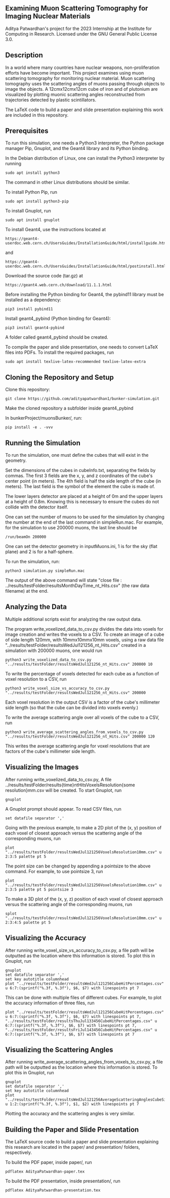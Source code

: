 ## Examining Muon Scattering Tomography for Imaging Nuclear Materials
Aditya Patwardhan's project for the 2023 Internship at the Institute for Computing in Research. Licensed under the GNU General Public License 3.0.

## Description
In a world where many countries have nuclear weapons, non-proliferation efforts have become important. This project examines using muon scattering tomography for monitoring nuclear material. Muon scattering tomography uses the scattering angles of muons passing through objects to image the objects. A 12cmx12cmx12cm cube of iron and of plutonium are visualized by plotting muonic scattering angles reconstructed from trajectories detected by plastic scintillators.

The LaTeX code to build a paper and slide presentation explaining this work are included in this repository.

## Prerequisites
To run this simulation, one needs a Python3 interpreter, the Python package manager Pip, Gnuplot, and the Geant4 library and its Python binding.

In the Debian distribution of Linux, one can install the Python3 interpreter by running
```
sudo apt install python3
```
The command in other Linux distributions should be similar.

To install Python Pip, run
```
sudo apt install python3-pip
```

To install Gnuplot, run
```
sudo apt install gnuplot
```

To install Geant4, use the instructions located at
```
https://geant4-userdoc.web.cern.ch/UsersGuides/InstallationGuide/html/installguide.html#buildandinstall
```
and
```
https://geant4-userdoc.web.cern.ch/UsersGuides/InstallationGuide/html/postinstall.html
```

Download the source code (tar.gz) at
```
https://geant4.web.cern.ch/download/11.1.1.html
```

Before installing the Python binding for Geant4, the pybind11 library must be installed as a dependency:
```
pip3 install pybind11
```

Install geant4_pybind (Python binding for Geant4):
```
pip3 install geant4-pybind
```
A folder called geant4_pybind should be created.

To compile the paper and slide presentation, one needs to convert LaTeX files into PDFs. To install the required packages, run
```
sudo apt install texlive-latex-recommended texlive-latex-extra
```

## Cloning the Repository and Setup
Clone this repository:
```
git clone https://github.com/adityapatwardhan1/bunker-simulation.git
```
Make the cloned repository a subfolder inside geant4_pybind

In bunkerProject/muonsBunker/, run:
```
pip install -e . -vvv
```

## Running the Simulation
To run the simulation, one must define the cubes that will exist in the geometry. 

Set the dimensions of the cubes in cubeInfo.txt, separating the fields by commas. The first 3 fields are the x, y, and z coordinates of the cube's center point (in meters). The 4th field is half the side length of the cube (in meters). The last field is the symbol of the element the cube is made of.

The lower layers detector are placed at a height of 0m and the upper layers at a height of 0.8m. Knowing this is necessary to ensure the cubes do not collide with the detector itself.

One can set the number of muons to be used for the simulation by changing the number at the end of the last command in simpleRun.mac. For example, for the simulation to use 200000 muons, the last line should be
```
/run/beamOn 200000
```

One can set the detector geometry in inputMuons.ini, 1 is for the sky (flat plane) and 2 is for a half-sphere. 

To run the simulation, run:
```
python3 simulation.py simpleRun.mac
```

The output of the above command will state "close file : ../results/testFolder/resultsMonthDayTime_nt_Hits.csv" (the raw data filename) at the end.

## Analyzing the Data
Multiple additional scripts exist for analyzing the raw output data.

The program write_voxelized_data_to_csv.py divides the data into voxels for image creation and writes the voxels to a CSV. To create an image of a cube of side length 120mm, with 10mmx10mmx10mm voxels, using a raw data file "../results/testFolder/resultsWedJul121256_nt_Hits.csv" created in a simulation with 200000 muons, one would run

```
python3 write_voxelized_data_to_csv.py "../results/testFolder/resultsWedJul121256_nt_Hits.csv" 200000 10
```

To write the percentage of voxels detected for each cube as a function of voxel resolution to a CSV, run
```
python3 write_voxel_size_vs_accuracy_to_csv.py "../results/testFolder/resultsWedJul121256_nt_Hits.csv" 200000
```

Each voxel resolution in the output CSV is a factor of the cube's millimeter side length (so that the cube can be divided into voxels evenly.)

To write the average scattering angle over all voxels of the cube to a CSV, run
```
python3 write_average_scattering_angles_from_voxels_to_csv.py "../results/testFolder/resultsWedJul121256_nt_Hits.csv" 200000 120
```
This writes the average scattering angle for voxel resolutions that are factors of the cube's millimeter side length.

## Visualizing the Images
After running write_voxelized_data_to_csv.py,
A file ../results/testFolder/results{time}ntHitsVoxelsResolution{some resolution}mm.csv will be created.
To start Gnuplot, run
```
gnuplot
```
A Gnuplot prompt should appear.
To read CSV files, run
```
set datafile separator ','
```
Going with the previous example, to make a 2D plot of the (x, y) position of each voxel of closest approach versus the scattering angle of the corresponding muons, run
```
plot "../results/testFolder/resultsWedJul121256VoxelsResolution10mm.csv" u 2:3:5 palette pt 5
```
The point size can be changed by appending a pointsize to the above command. For example, to use pointsize 3, run
```
plot "../results/testFolder/resultsWedJul121256VoxelsResolution10mm.csv" u 2:3:5 palette pt 5 pointsize 3
```
To make a 3D plot of the (x, y, z) position of each voxel of closest approach versus the scattering angle of the corresponding muons, run
```
splot "../results/testFolder/resultsWedJul121256VoxelsResolution10mm.csv" u 2:3:4:5 palette pt 5
```

## Visualizing the Accuracy
After running write_voxel_size_vs_accuracy_to_csv.py, a file path will be outputted as the location where this information is stored.
To plot this in Gnuplot, run
```
gnuplot
set datafile separator ','
set key autotitle columnhead
plot "../results/testFolder/resultsWedJul121256CubeHitPercentages.csv" u 6:7:(sprintf("%.3f, %.3f"), $6, $7) with linespoints pt 7
```
This can be done with multiple files of different cubes.
For example, to plot the accuracy information of three files, run
```
plot "../results/testFolder/resultsWedJul121256CubeHitPercentages.csv" u 6:7:(sprintf("%.3f, %.3f"), $6, $7) with linespoints pt 7, "../results/testFolder/resultsThuJul133456CubeHitPercentages.csv" u 6:7:(sprintf("%.3f, %.3f"), $6, $7) with linespoints pt 7, "../results/testFolder/resultsFriJul143456CubeHitPercentages.csv" u 6:7:(sprintf("%.3f, %.3f"), $6, $7) with linespoints pt 7
```

## Visualizing the Scattering Angles
After running write_average_scattering_angles_from_voxels_to_csv.py, a file path will be outputted as the location where this information is stored.
To plot this in Gnuplot, run
```
gnuplot
set datafile separator ','
set key autotitle columnhead
plot "../results/testFolder/resultsWedJul121256AverageScatteringAnglesCubeSideLength120mm.csv" u 1:2:(sprintf("%.3f, %.3f"), $1, $2) with linespoints pt 7
```
Plotting the accuracy and the scattering angles is very similar.

## Building the Paper and Slide Presentation
The LaTeX source code to build a paper and slide presentation explaining this research are located in the paper/ and presentation/ folders, respectively.

To build the PDF paper, inside paper/, run
```
pdflatex AdityaPatwardhan-paper.tex
```

To build the PDF presentation, inside presentation/, run
```
pdflatex AdityaPatwardhan-presentation.tex
```
